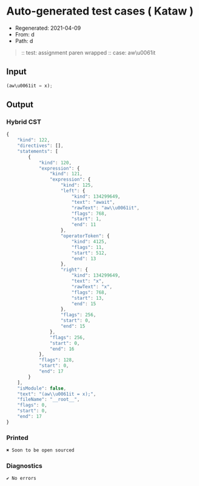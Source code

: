 # Auto-generated test cases ( Kataw )
- Regenerated: 2021-04-09
- From: d
- Path: d
> :: test: assignment paren wrapped
> :: case: aw\u0061it
## Input

`````js
(aw\u0061it = x);
`````

## Output

### Hybrid CST

```javascript
{
    "kind": 122,
    "directives": [],
    "statements": [
        {
            "kind": 120,
            "expression": {
                "kind": 121,
                "expression": {
                    "kind": 125,
                    "left": {
                        "kind": 134299649,
                        "text": "await",
                        "rawText": "aw\\u0061it",
                        "flags": 768,
                        "start": 1,
                        "end": 11
                    },
                    "operatorToken": {
                        "kind": 4125,
                        "flags": 11,
                        "start": 512,
                        "end": 13
                    },
                    "right": {
                        "kind": 134299649,
                        "text": "x",
                        "rawText": "x",
                        "flags": 768,
                        "start": 13,
                        "end": 15
                    },
                    "flags": 256,
                    "start": 0,
                    "end": 15
                },
                "flags": 256,
                "start": 0,
                "end": 16
            },
            "flags": 128,
            "start": 0,
            "end": 17
        }
    ],
    "isModule": false,
    "text": "(aw\\u0061it = x);",
    "fileName": "__root__",
    "flags": 0,
    "start": 0,
    "end": 17
}
```

### Printed

```javascript
✖ Soon to be open sourced
```

### Diagnostics

```javascript
✔ No errors
```

